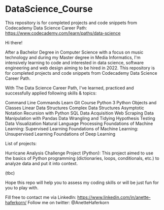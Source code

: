# DataScience_Course
This repository is for completed projects and code snippets from Codecademy Data Science Career Path: https://www.codecademy.com/learn/paths/data-science

Hi there!

After a Bachelor Degree in Computer Science with a focus on music technology and during my Master degree in Media Informatics, I'm intensively learning to code and interested in data science, software engineering and web design aiming to be hired in 2022.
This repository is for completed projects and code snippets from Codecademy Data Science Career Path. 

With The Data Science Career Path, I've learned, practiced and successfully applied following skills & topics:

Command Line Commands
Learn Git Course
Python 3
Python Objects and Classes
Linear Data Structures
Complex Data Structures
Asymptotic Notation
Recursion with Python
SQL
Data Acquisition
Web Scraping
Data Manipulation with Pandas
Data Wrangling and Tidying
Hypothesis Testing
Data Visualization
Natural Language Processing
Foundations of Machine Learning: Supervised Learning
Foundations of Machine Learning: Unsupervised Learning
Foundations of Deep Learning

List of projects:

Hurricane Analysis Challenge Project (Python): This project aimed to use the basics of Python programming (dictionaries, loops, conditionals, etc.) to analyze data and put it into context. 

(tbc)


Hope this repo will help you to assess my coding skills or will be just fun for you to play with.

Fill free to contact me via LinkedIn: https://www.linkedin.com/in/anette-haferkorn/
Follow me on twitter: @AnetteHaferkorn
